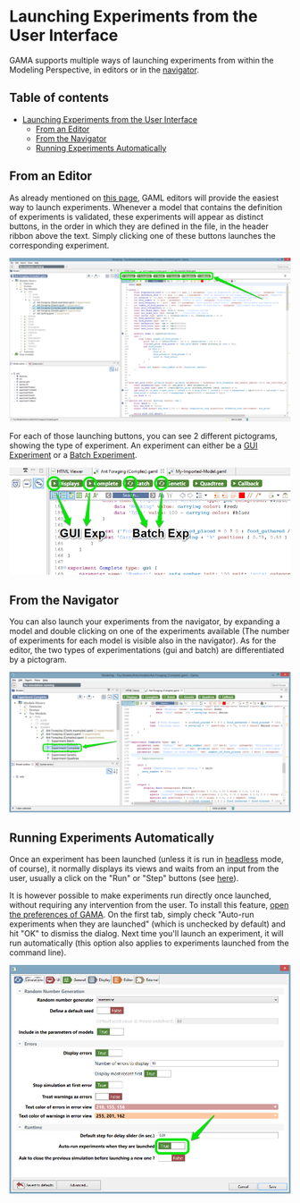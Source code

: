 
# Launching Experiments from the User Interface



GAMA supports multiple ways of launching experiments from within the Modeling Perspective, in editors or in the [navigator](NavigatingWorkspace.md).


## Table of contents 

* [Launching Experiments from the User Interface](#launching-experiments-from-the-user-interface)
	* [From an Editor](#from-an-editor)
	* [From the Navigator](#from-the-navigator)
	* [Running Experiments Automatically](#running-experiments-automatically)




## From an Editor
As already mentioned on [this page](GamlEditorGeneralities.md), GAML editors will provide the easiest way to launch experiments. Whenever a model that contains the definition of experiments is validated, these experiments will appear as distinct buttons, in the order in which they are defined in the file, in the header ribbon above the text. Simply clicking one of these buttons launches the corresponding experiment.

![images/editor_launch.png](images/editor_launch.png)

For each of those launching buttons, you can see 2 different pictograms, showing the type of experiment. An experiment can either be a [GUI Experiment](DefiningGUIExperiment.md) or a [Batch Experiment](BatchExperiments.md).

![images/editor_different_types_of_experiment.png](images/editor_different_types_of_experiment.png)


## From the Navigator
You can also launch your experiments from the navigator, by expanding a model and double clicking on one of the experiments available (The number of experiments for each model is visible also in the navigator). As for the editor, the two types of experimentations (gui and batch) are differentiated by a pictogram.

![images/navigator_launch.png](images/navigator_launch.png)


## Running Experiments Automatically
Once an experiment has been launched (unless it is run in [headless](Headless.md) mode, of course), it normally displays its views and waits from an input from the user, usually a click on the "Run" or "Step" buttons (see [here](MenusAndCommands.md)).

It is however possible to make experiments run directly once launched, without requiring any intervention from the user.  To install this feature, [open the preferences of GAMA](Preferences.md). On the first tab, simply check "Auto-run experiments when they are launched" (which is unchecked by default) and hit "OK" to dismiss the dialog. Next time you'll launch an experiment, it will run automatically (this option also applies to experiments launched from the command line).

![images/prefs_auto_run.png](images/prefs_auto_run.png)